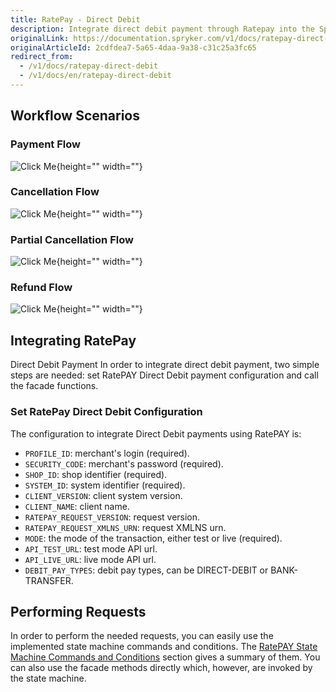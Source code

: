 ```yaml
---
title: RatePay - Direct Debit
description: Integrate direct debit payment through Ratepay into the Spryker-based shop.
originalLink: https://documentation.spryker.com/v1/docs/ratepay-direct-debit
originalArticleId: 2cdfdea7-5a65-4daa-9a38-c31c25a3fc65
redirect_from:
  - /v1/docs/ratepay-direct-debit
  - /v1/docs/en/ratepay-direct-debit
---
```


## Workflow Scenarios


### Payment Flow
![Click Me](https://spryker.s3.eu-central-1.amazonaws.com/docs/Technology+Partners/Payment+Partners/Ratepay/ratepay-ddelv-payment-flow.png){height="" width=""}

### Cancellation Flow
![Click Me](https://spryker.s3.eu-central-1.amazonaws.com/docs/Technology+Partners/Payment+Partners/Ratepay/ratepay-ddelv-payment-flow.png){height="" width=""}

### Partial Cancellation Flow
![Click Me](https://spryker.s3.eu-central-1.amazonaws.com/docs/Technology+Partners/Payment+Partners/Ratepay/ratepay-ddelv-partial-cancellation-flow.png){height="" width=""}

### Refund Flow
![Click Me](https://spryker.s3.eu-central-1.amazonaws.com/docs/Technology+Partners/Payment+Partners/Ratepay/ratepay-ddelv-refund-flow.png){height="" width=""}

## Integrating RatePay

Direct Debit Payment
In order to integrate direct debit payment, two simple steps are needed: set RatePAY Direct Debit payment configuration and call the facade functions.

### Set RatePay Direct Debit Configuration

The configuration to integrate Direct Debit payments using RatePAY is:

* `PROFILE_ID`: merchant's login (required).
* `SECURITY_CODE`: merchant's password (required).
* `SHOP_ID`: shop identifier (required).
* `SYSTEM_ID`: system identifier (required).
* `CLIENT_VERSION`: client system version.
* `CLIENT_NAME`: client name.
* `RATEPAY_REQUEST_VERSION`: request version.
* `RATEPAY_REQUEST_XMLNS_URN`: request XMLNS urn.
* `MODE`: the mode of the transaction, either test or live (required).
* `API_TEST_URL`: test mode API url.
* `API_LIVE_URL`: live mode API url.
* `DEBIT_PAY_TYPES`: debit pay types, can be DIRECT-DEBIT or BANK-TRANSFER.

## Performing Requests

In order to perform the needed requests, you can easily use the implemented state machine commands and conditions. The [RatePAY State Machine Commands and Conditions](/docs/scos/dev/technology-partners/201811.0/payment-partners/ratepay/ratepay-state-machine-commands-and-conditions.html) section gives a summary of them. You can also use the facade methods directly which, however, are invoked by the state machine.
